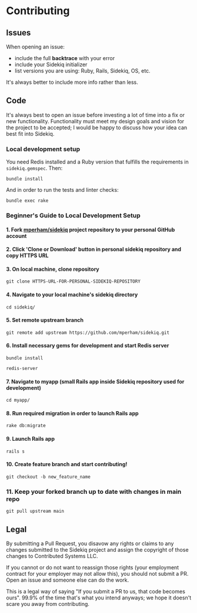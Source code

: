 # Contributing

## Issues

When opening an issue:

* include the full **backtrace** with your error
* include your Sidekiq initializer
* list versions you are using: Ruby, Rails, Sidekiq, OS, etc.

It's always better to include more info rather than less.

## Code

It's always best to open an issue before investing a lot of time into a
fix or new functionality.  Functionality must meet my design goals and
vision for the project to be accepted; I would be happy to discuss how
your idea can best fit into Sidekiq.

### Local development setup

You need Redis installed and a Ruby version that fulfills the requirements in
`sidekiq.gemspec`. Then:

```
bundle install
```

And in order to run the tests and linter checks:

```
bundle exec rake
```

### Beginner's Guide to Local Development Setup

#### 1. Fork [mperham/sidekiq](https://github.com/mperham/sidekiq) project repository to your personal GitHub account

#### 2. Click 'Clone or Download' button in personal sidekiq repository and copy HTTPS URL

#### 3. On local machine, clone repository

```
git clone HTTPS-URL-FOR-PERSONAL-SIDEKIQ-REPOSITORY
```

#### 4. Navigate to your local machine's sidekiq directory

```
cd sidekiq/
```

#### 5. Set remote upstream branch

```
git remote add upstream https://github.com/mperham/sidekiq.git
```

#### 6. Install necessary gems for development and start Redis server

```
bundle install
```

```
redis-server
```

#### 7. Navigate to myapp (small Rails app inside Sidekiq repository used for development)

```
cd myapp/
```

#### 8. Run required migration in order to launch Rails app

```
rake db:migrate
```

#### 9. Launch Rails app

```
rails s
```

#### 10. Create feature branch and start contributing!

```
git checkout -b new_feature_name
```

### 11. Keep your forked branch up to date with changes in main repo
```
git pull upstream main
```

## Legal

By submitting a Pull Request, you disavow any rights or claims to any changes
submitted to the Sidekiq project and assign the copyright of
those changes to Contributed Systems LLC.

If you cannot or do not want to reassign those rights (your employment
contract for your employer may not allow this), you should not submit a PR.
Open an issue and someone else can do the work.

This is a legal way of saying "If you submit a PR to us, that code becomes ours".
99.9% of the time that's what you intend anyways; we hope it doesn't scare you
away from contributing.
